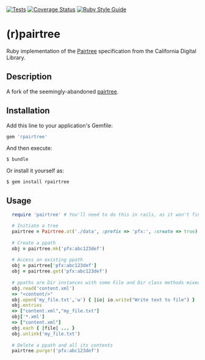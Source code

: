 [![Tests](https://github.com/mlibrary/pairtree/actions/workflows/tests.yml/badge.svg)](https://github.com/mlibrary/pairtree/actions/workflows/tests.yml)
[![Coverage Status](https://coveralls.io/repos/github/mlibrary/pairtree/badge.svg?branch=main)](https://coveralls.io/github/mlibrary/pairtree?branch=main)
[![Ruby Style Guide](https://img.shields.io/badge/code_style-standard-brightgreen.svg)](https://github.com/testdouble/standard)

# (r)pairtree

Ruby implementation of the [Pairtree](https://wiki.ucop.edu/display/Curation/PairTree) specification from the California Digital Library.

## Description

A fork of the seemingly-abandoned  [pairtree](https://github.com/microservices/pairtree).


## Installation

Add this line to your application's Gemfile:

```ruby
gem 'rpairtree'
```

And then execute:

    $ bundle

Or install it yourself as:

    $ gem install rpairtree

## Usage

```ruby
  require 'pairtree' # You'll need to do this in rails, as it won't find it automatically.

  # Initiate a tree
  pairtree = Pairtree.at('./data', :prefix => 'pfx:', :create => true)
  
  # Create a ppath
  obj = pairtree.mk('pfx:abc123def')
  
  # Access an existing ppath
  obj = pairtree['pfx:abc123def']
  obj = pairtree.get('pfx:abc123def')
  
  # ppaths are Dir instances with some File and Dir class methods mixed in
  obj.read('content.xml')
  => "<content/>"
  obj.open('my_file.txt','w') { |io| io.write("Write text to file") }
  obj.entries
  => ["content.xml","my_file.txt"]
  obj['*.xml']
  => ["content.xml"]
  obj.each { |file| ... }
  obj.unlink('my_file.txt')
  
  # Delete a ppath and all its contents
  pairtree.purge!('pfx:abc123def')
```


